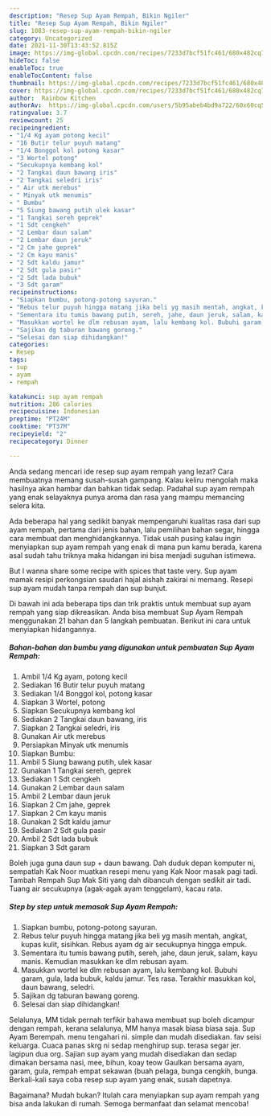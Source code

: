 ```yaml
---
description: "Resep Sup Ayam Rempah, Bikin Ngiler"
title: "Resep Sup Ayam Rempah, Bikin Ngiler"
slug: 1083-resep-sup-ayam-rempah-bikin-ngiler
category: Uncategorized
date: 2021-11-30T13:43:52.815Z
image: https://img-global.cpcdn.com/recipes/7233d7bcf51fc461/680x482cq70/sup-ayam-rempah-foto-resep-utama.jpg
hideToc: false
enableToc: true
enableTocContent: false
thumbnail: https://img-global.cpcdn.com/recipes/7233d7bcf51fc461/680x482cq70/sup-ayam-rempah-foto-resep-utama.jpg
cover: https://img-global.cpcdn.com/recipes/7233d7bcf51fc461/680x482cq70/sup-ayam-rempah-foto-resep-utama.jpg
author:  Rainbow Kitchen
authorAv:  https://img-global.cpcdn.com/users/5b95abeb4bd9a722/60x60cq50/avatar.jpg
ratingvalue: 3.7
reviewcount: 25
recipeingredient:
- "1/4 Kg ayam potong kecil"
- "16 Butir telur puyuh matang"
- "1/4 Bonggol kol potong kasar"
- "3 Wortel potong"
- "Secukupnya kembang kol"
- "2 Tangkai daun bawang iris"
- "2 Tangkai seledri iris"
- " Air utk merebus"
- " Minyak utk menumis"
- " Bumbu"
- "5 Siung bawang putih ulek kasar"
- "1 Tangkai sereh geprek"
- "1 Sdt cengkeh"
- "2 Lembar daun salam"
- "2 Lembar daun jeruk"
- "2 Cm jahe geprek"
- "2 Cm kayu manis"
- "2 Sdt kaldu jamur"
- "2 Sdt gula pasir"
- "2 Sdt lada bubuk"
- "3 Sdt garam"
recipeinstructions:
- "Siapkan bumbu, potong-potong sayuran."
- "Rebus telur puyuh hingga matang jika beli yg masih mentah, angkat, kupas kulit, sisihkan. Rebus ayam dg air secukupnya hingga empuk."
- "Sementara itu tumis bawang putih, sereh, jahe, daun jeruk, salam, kayu manis. Kemudian masukkan ke dlm rebusan ayam."
- "Masukkan wortel ke dlm rebusan ayam, lalu kembang kol. Bubuhi garam, gula, lada bubuk, kaldu jamur. Tes rasa. Terakhir masukkan kol, daun bawang, seledri."
- "Sajikan dg taburan bawang goreng."
- "Selesai dan siap dihidangkan!"
categories:
- Resep
tags:
- sup
- ayam
- rempah

katakunci: sup ayam rempah 
nutrition: 286 calories
recipecuisine: Indonesian
preptime: "PT24M"
cooktime: "PT37M"
recipeyield: "2"
recipecategory: Dinner

---
```



Anda sedang mencari ide resep sup ayam rempah yang lezat? Cara membuatnya memang susah-susah gampang. Kalau keliru mengolah maka hasilnya akan hambar dan bahkan tidak sedap. Padahal sup ayam rempah yang enak selayaknya punya aroma dan rasa yang mampu memancing selera kita.


Ada beberapa hal yang sedikit banyak mempengaruhi kualitas rasa dari sup ayam rempah, pertama dari jenis bahan, lalu pemilihan bahan segar, hingga cara membuat dan menghidangkannya. Tidak usah pusing kalau ingin menyiapkan sup ayam rempah yang enak di mana pun kamu berada, karena asal sudah tahu triknya maka hidangan ini bisa menjadi suguhan istimewa.

But I wanna share some recipe with spices that taste very. Sup ayam mamak resipi perkongsian saudari hajal aishah zakirai ni memang. Resepi sup ayam mudah tanpa rempah dan sup bunjut.


Di bawah ini ada beberapa tips dan trik praktis untuk membuat sup ayam rempah yang siap dikreasikan. Anda bisa membuat Sup Ayam Rempah menggunakan 21 bahan dan 5 langkah pembuatan. Berikut ini cara untuk menyiapkan hidangannya.

<!--inarticleads1-->

##### Bahan-bahan dan bumbu yang digunakan untuk pembuatan Sup Ayam Rempah:

1. Ambil 1/4 Kg ayam, potong kecil
1. Sediakan 16 Butir telur puyuh matang
1. Sediakan 1/4 Bonggol kol, potong kasar
1. Siapkan 3 Wortel, potong
1. Siapkan Secukupnya kembang kol
1. Sediakan 2 Tangkai daun bawang, iris
1. Siapkan 2 Tangkai seledri, iris
1. Gunakan  Air utk merebus
1. Persiapkan  Minyak utk menumis
1. Siapkan  Bumbu:
1. Ambil 5 Siung bawang putih, ulek kasar
1. Gunakan 1 Tangkai sereh, geprek
1. Sediakan 1 Sdt cengkeh
1. Gunakan 2 Lembar daun salam
1. Ambil 2 Lembar daun jeruk
1. Siapkan 2 Cm jahe, geprek
1. Siapkan 2 Cm kayu manis
1. Gunakan 2 Sdt kaldu jamur
1. Sediakan 2 Sdt gula pasir
1. Ambil 2 Sdt lada bubuk
1. Siapkan 3 Sdt garam


Boleh juga guna daun sup + daun bawang. Dah duduk depan komputer ni, sempatlah Kak Noor muatkan resepi menu yang Kak Noor masak pagi tadi. Tambah Rempah Sup Mak Siti yang dah dibancuh dengan sedikit air tadi. Tuang air secukupnya (agak-agak ayam tenggelam), kacau rata. 

<!--inarticleads2-->

##### Step by step untuk memasak Sup Ayam Rempah:

1. Siapkan bumbu, potong-potong sayuran.
1. Rebus telur puyuh hingga matang jika beli yg masih mentah, angkat, kupas kulit, sisihkan. Rebus ayam dg air secukupnya hingga empuk.
1. Sementara itu tumis bawang putih, sereh, jahe, daun jeruk, salam, kayu manis. Kemudian masukkan ke dlm rebusan ayam.
1. Masukkan wortel ke dlm rebusan ayam, lalu kembang kol. Bubuhi garam, gula, lada bubuk, kaldu jamur. Tes rasa. Terakhir masukkan kol, daun bawang, seledri.
1. Sajikan dg taburan bawang goreng.
1. Selesai dan siap dihidangkan!

Selalunya, MM tidak pernah terfikir bahawa membuat sup boleh dicampur dengan rempah, kerana selalunya, MM hanya masak biasa biasa saja. Sup Ayam Berempah. menu tengahari ni. simple dan mudah disediakan. fav seisi keluarga. Cuaca panas skrg ni sedap menghirup sup. terasa segar jer. lagipun dua org. Sajian sup ayam yang mudah disediakan dan sedap dimakan bersama nasi, mee, bihun, koay teow Gaulkan bersama ayam, garam, gula, rempah empat sekawan (buah pelaga, bunga cengkih, bunga. Berkali-kali saya coba resep sup ayam yang enak, susah dapetnya. 

Bagaimana? Mudah bukan? Itulah cara menyiapkan sup ayam rempah yang bisa anda lakukan di rumah. Semoga bermanfaat dan selamat mencoba!
